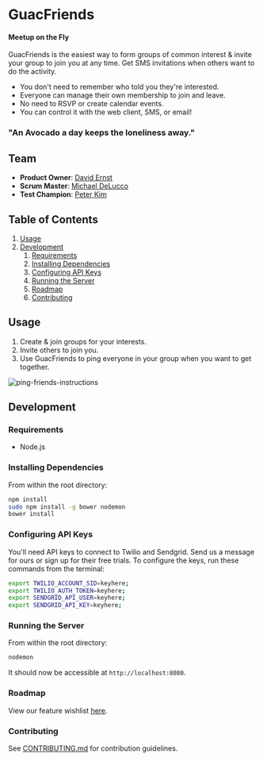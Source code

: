 # GuacFriends

#### Meetup on the Fly

GuacFriends is the easiest way to form groups of common interest & invite your group to join you at any time. Get SMS invitations when others want to do the activity.

* You don't need to remember who told you they're interested.
* Everyone can manage their own membership to join and leave.
* No need to RSVP or create calendar events.
* You can control it with the web client, SMS, or email!

### "An Avocado a day keeps the loneliness away."

## Team

  - __Product Owner__: [David Ernst](https://github.com/dsernst)
  - __Scrum Master__: [Michael DeLucco](https://github.com/delucco)
  - __Test Champion__: [Peter Kim](https://github.com/p3tuh)

## Table of Contents

1. [Usage](#Usage)
1. [Development](#development)
    1. [Requirements](#requirements)
    1. [Installing Dependencies](#installing-dependencies)
    1. [Configuring API Keys](#configuring-api-keys)
    1. [Running the Server](#running-the-server)
    1. [Roadmap](#roadmap)
    1. [Contributing](#contributing)

## Usage

1. Create & join groups for your interests.
2. Invite others to join you.
3. Use GuacFriends to ping everyone in your group when you want to get together.

![ping-friends-instructions](https://cloud.githubusercontent.com/assets/6340841/6011558/1d3f8c98-aaf2-11e4-8feb-f4da42c14bcf.png)

## Development

### Requirements

- Node.js

### Installing Dependencies

From within the root directory:

```sh
npm install
sudo npm install -g bower nodemon
bower install
```

### Configuring API Keys

You'll need API keys to connect to Twilio and Sendgrid. Send us a message for ours or sign up for their free trials. To configure the keys, run these commands from the terminal:

```sh
export TWILIO_ACCOUNT_SID=keyhere;
export TWILIO_AUTH_TOKEN=keyhere;
export SENDGRID_API_USER=keyhere;
export SENDGRID_API_KEY=keyhere;
```

### Running the Server

From within the root directory:

```sh
nodemon
```

It should now be accessible at `http://localhost:8080`.

### Roadmap

View our feature wishlist [here](https://github.com/Boundless-Avocado/Boundless-Avocado/wiki/Feature-Wishlist).

### Contributing

See [CONTRIBUTING.md](CONTRIBUTING.md) for contribution guidelines.
